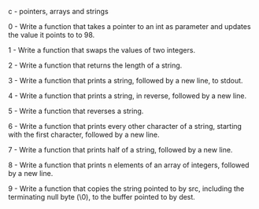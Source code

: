 c - pointers, arrays and strings

0 - Write a function that takes a pointer to an int as parameter and updates the value it points to to 98.

1 - Write a function that swaps the values of two integers.

2 - Write a function that returns the length of a string.

3 - Write a function that prints a string, followed by a new line, to stdout.

4 - Write a function that prints a string, in reverse, followed by a new line.

5 - Write a function that reverses a string.

6 - Write a function that prints every other character of a string, starting with the first character, followed by a new line.

7 - Write a function that prints half of a string, followed by a new line.

8 - Write a function that prints n elements of an array of integers, followed by a new line.

9 - Write a function that copies the string pointed to by src, including the terminating null byte (\0), to the buffer pointed to by dest.
